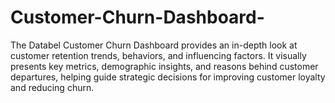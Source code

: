 # Customer-Churn-Dashboard-
The Databel Customer Churn Dashboard provides an in-depth look at customer retention trends, behaviors, and influencing factors. It visually presents key metrics, demographic insights, and reasons behind customer departures, helping guide strategic decisions for improving customer loyalty and reducing churn.
